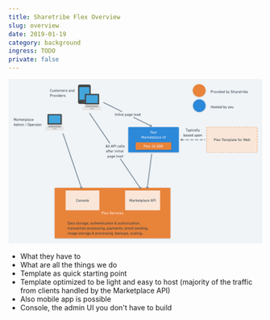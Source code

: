```yaml
---
title: Sharetribe Flex Overview
slug: overview
date: 2019-01-19
category: background
ingress: TODO
private: false
---
```


![Flex customer architecture](./flex-customer-architecture.png)

* What they have to
* What are all the things we do
* Template as quick starting point
* Template optimized to be light and easy to host (majority of the traffic from clients handled by the Marketplace API)
* Also mobile app is possible
* Console, the admin UI you don't have to build


